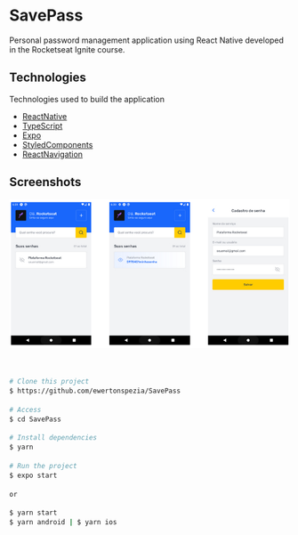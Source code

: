 # SavePass

Personal password management application using React Native developed in the Rocketseat Ignite course.
## Technologies

Technologies used to build the application

- [ReactNative](https://reactnative.dev/)
- [TypeScript](https://www.typescriptlang.org/)
- [Expo](https://expo.dev/)
- [StyledComponents](https://styled-components.com/docs/basics)
- [ReactNavigation](https://reactnavigation.org/)

## Screenshots

<div align="center" id="top"> 
  <img src="./public/images/layout-savepass.jpg" alt="SavePass Layout" />
</div>
<br/>
<br/>

```bash
# Clone this project
$ https://github.com/ewertonspezia/SavePass

# Access
$ cd SavePass

# Install dependencies
$ yarn

# Run the project
$ expo start

or

$ yarn start
$ yarn android | $ yarn ios
```
